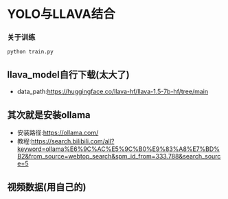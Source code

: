 # YOLO与LLAVA结合
### 关于训练
```
python train.py
```
## llava_model自行下载(太大了)
- data_path:https://huggingface.co/llava-hf/llava-1.5-7b-hf/tree/main
## 其次就是安装ollama
- 安装路径:https://ollama.com/
- 教程:https://search.bilibili.com/all?keyword=ollama%E6%9C%AC%E5%9C%B0%E9%83%A8%E7%BD%B2&from_source=webtop_search&spm_id_from=333.788&search_source=5
## 视频数据(用自己的)